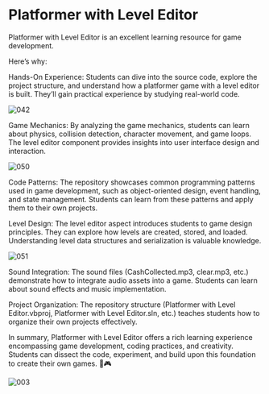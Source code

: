 # Platformer with Level Editor


Platformer with Level Editor is an excellent learning resource for game development.

Here’s why:

Hands-On Experience: Students can dive into the source code, explore the project structure, and understand how a platformer game with a level editor is built. They’ll gain practical experience by studying real-world code.

![042](https://github.com/JoeLumbley/Platformer-with-Level-Editor/assets/77564255/905d2649-9f46-4136-9e67-9770c34ef38c)

Game Mechanics: By analyzing the game mechanics, students can learn about physics, collision detection, character movement, and game loops. The level editor component provides insights into user interface design and interaction.

![050](https://github.com/JoeLumbley/Platformer-with-Level-Editor/assets/77564255/d0e9278d-9556-4c03-a0b7-f1f145438962)


Code Patterns: The repository showcases common programming patterns used in game development, such as object-oriented design, event handling, and state management. Students can learn from these patterns and apply them to their own projects.

Level Design: The level editor aspect introduces students to game design principles. They can explore how levels are created, stored, and loaded. Understanding level data structures and serialization is valuable knowledge.

![051](https://github.com/JoeLumbley/Platformer-with-Level-Editor/assets/77564255/02948a84-304d-4132-abc6-52f822e894c2)

Sound Integration: The sound files (CashCollected.mp3, clear.mp3, etc.) demonstrate how to integrate audio assets into a game. Students can learn about sound effects and music implementation.

Project Organization: The repository structure (Platformer with Level Editor.vbproj, Platformer with Level Editor.sln, etc.) teaches students how to organize their own projects effectively.

In summary, Platformer with Level Editor offers a rich learning experience encompassing game development, coding practices, and creativity. Students can dissect the code, experiment, and build upon this foundation to create their own games. 🚀🎮

![003](https://github.com/JoeLumbley/Platformer-with-Level-Editor/assets/77564255/9ad10840-2c31-4bf2-8d92-1f5aab2b8312)



